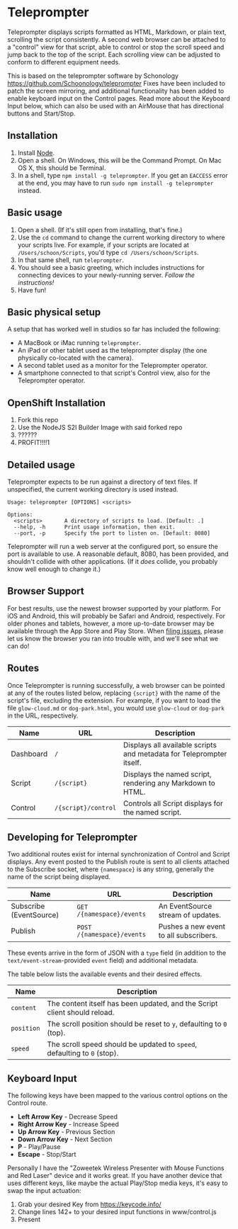 # Teleprompter

Teleprompter displays scripts formatted as HTML, Markdown, or plain text,
scrolling the script consistently. A second web browser can be attached to a
"control" view for that script, able to control or stop the scroll speed and
jump back to the top of the script. Each scrolling view can be adjusted to
conform to different equipment needs.

This is based on the teleprompter software by Schonology https://github.com/Schoonology/teleprompter
Fixes have been included to patch the screen mirroring, and additional functionality has been added to enable keyboard input on the Control pages.  Read more about the Keyboard Input below, which can also be used with an AirMouse that has directional buttons and Start/Stop.

## Installation

1. Install [Node][node].
2. Open a shell. On Windows, this will be the Command Prompt. On Mac OS X, this
should be Terminal.
3. In a shell, type `npm install -g teleprompter`. If you get an `EACCESS`
error at the end, you may have to run `sudo npm install -g teleprompter`
instead.

[node]: https://nodejs.org/

## Basic usage

1. Open a shell. (If it's still open from installing, that's fine.)
2. Use the `cd` command to change the current working directory to where your
scripts live. For example, if your scripts are located at
`/Users/schoon/Scripts`, you'd type `cd /Users/schoon/Scripts`.
3. In that same shell, run `teleprompter`.
4. You should see a basic greeting, which includes instructions for connecting
devices to your newly-running server. _Follow the instructions!_
5. Have fun!

## Basic physical setup

A setup that has worked well in studios so far has included the following:

- A MacBook or iMac running `teleprompter`.
- An iPad or other tablet used as the teleprompter display (the one physically
  co-located with the camera).
- A second tablet used as a monitor for the Teleprompter operator.
- A smartphone connected to that script's Control view, also for the
  Teleprompter operator.
  
## OpenShift Installation

1. Fork this repo
2. Use the NodeJS S2I Builder Image with said forked repo
3. ??????
4. PROFIT!!!!1

## Detailed usage

Teleprompter expects to be run against a directory of text files. If
unspecified, the current working directory is used instead.

```
Usage: teleprompter [OPTIONS] <scripts>

Options:
  <scripts>       A directory of scripts to load. [Default: .]
  --help, -h      Print usage information, then exit.
  --port, -p      Specify the port to listen on. [Default: 8080]
```

Teleprompter will run a web server at the configured port, so ensure the port
is available to use. A reasonable default, 8080, has been provided, and
shouldn't collide with other applications. (If it _does_ collide, you probably
know well enough to change it.)

## Browser Support

For best results, use the newest browser supported by your platform. For iOS
and Android, this will probably be Safari and Android, respectively. For older
phones and tablets, however, a more up-to-date browser may be available through
the App Store and Play Store. When [filing issues][new-issue], please let us
know the browser you ran into trouble with, and we'll see what we can do!

[new-issue]: https://github.com/Schoonology/teleprompter/issues/new

## Routes

Once Teleprompter is running successfully, a web browser can be pointed at any
of the routes listed below, replacing `{script}` with the name of the script's
file, excluding the extension. For example, if you want to load the file
`glow-cloud.md` or `dog-park.html`, you would use `glow-cloud` or `dog-park` in
the URL, respectively.

Name | URL | Description
-----|-----|------------
Dashboard | `/` | Displays all available scripts and metadata for Teleprompter itself.
Script | `/{script}` | Displays the named script, rendering any Markdown to HTML.
Control | `/{script}/control` | Controls all Script displays for the named script.

## Developing for Teleprompter

Two additional routes exist for internal synchronization of Control and Script
displays. Any event posted to the Publish route is sent to all clients attached
to the Subscribe socket, where `{namespace}` is any string, generally the name
of the script being displayed.

Name | URL | Description
-----|-----|------------
Subscribe (EventSource) | `GET /{namespace}/events` | An EventSource stream of updates.
Publish | `POST /{namespace}/events` | Pushes a new event to all subscribers.

These events arrive in the form of JSON with a `type` field (in addition to the
`text/event-stream`-provided `event` field) and additional metadata.

The table below lists the available events and their desired effects.

Name | Description
-----|------------
`content` | The content itself has been updated, and the Script client should reload.
`position` | The scroll position should be reset to `y`, defaulting to `0` (top).
`speed` | The scroll speed should be updated to `speed`, defaulting to `0` (stop).

## Keyboard Input

The following keys have been mapped to the various control options on the Control route.

- **Left Arrow Key** - Decrease Speed
- **Right Arrow Key** - Increase Speed
- **Up Arrow Key** - Previous Section
- **Down Arrow Key** - Next Section
- **P** - Play/Pause
- **Escape** - Stop/Start

Personally I have the "Zoweetek Wireless Presenter with Mouse Functions and Red Laser" device and it works great.  If you have another device that uses different keys, like maybe the actual Play/Stop media keys, it's easy to swap the input actuation:

1. Grab your desired Key from https://keycode.info/
2. Change lines 142+ to your desired input functions in www/control.js
3. Present
